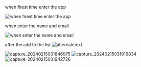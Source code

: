 

when firest time enter the app


<img src="https://github.com/ohob745/HW-6/assets/110139139/8e4dac26-1648-4d31-a570-24c160a3fe15" alt="when firest time enter the app">




when enter the name and email

<img src="https://github.com/ohob745/HW-6/assets/110139139/51020567-a9aa-4cd2-8c5a-3f62cab6cbf8" alt="when enter the name and email">



after the add to the list
<img src="https://github.com/ohob745/HW-6/assets/110139139/c72bddb6-2855-47ed-a123-fb81b8622501" alt="alternatetext">





![capture_20240215031846975]()
![capture_20240215031916834]()
![capture_20240215031942726]()
